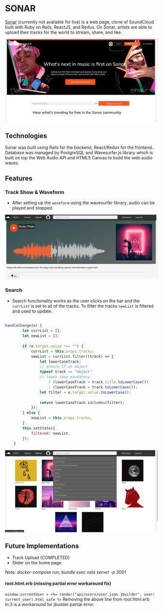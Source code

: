 SONAR
=====
[Sonar](https://appsonar.herokuapp.com/#/) (currently not avaliable for live) is a web page, clone of SoundCloud built with Ruby on Rails, ReactJS, and Redux. On Sonar, artists are able to upload their tracks for the world to stream, share, and like. 

![Sonar Home Page](app/assets/images/homepage2.png "Sonar Home")


## Technologies

Sonar was built using Rails for the backend, React/Redux for the frontend. Database was managed by PostgreSQL and Wavesurfer.js library which is built on top the Web Audio API and HTML5 Canvas to build the web audio waves.

## Features

### Track Show & Waveform
<!-- waveform.jsx -->

* After setting up the `waveform` using the wavesurfer library, audio can be played and stopped.

![Sonar Track Page](app/assets/images/trackShow2.png "Sonar Track")


### Search
<!-- search.jsx -->

* Search functionality works as the user clicks on the bar and the `currList` is set to all of the tracks. To filter the tracks `newList` is filtered and used to update.

```javascript

handleChange(e) {
        let currList = [];
        let newList = [];

        if (e.target.value !== "") {
            currList = this.props.tracks;
            newList = currList.filter((track) => {
                let lowerCaseTrack;
                // ensure of an object
                typeof track == "object"
                // lower case mandatory
                    ? (lowerCaseTrack = track.title.toLowerCase())
                    : (lowerCaseTrack = track.toLowerCase());
                let filter = e.target.value.toLowerCase();

                return lowerCaseTrack.includes(filter);
            });
        } else {
            newList = this.props.tracks;
        }
        this.setState({
            filtered: newList,
        });
    }
```
![Sonar Tracks](app/assets/images/search2.png "Sonar Tracks")

## Future Implementations

* Track Upload (COMPLETED)
* Slider on the home page

_Note: docker-compose run, bundle exec rails server -p 3001_


#### root.html.erb (missing partial error workaround fix)
 `window.currentUser = <%= render("api/users/user.json.jbuilder", user: current_user).html_safe %>`
 Removing the above line from root.html.erb ln:3 is a workaround for jbuilder partial error.

